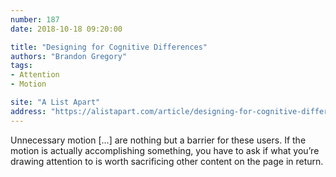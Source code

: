 ```yaml
---
number: 187
date: 2018-10-18 09:20:00

title: "Designing for Cognitive Differences"
authors: "Brandon Gregory"
tags:
- Attention
- Motion

site: "A List Apart"
address: "https://alistapart.com/article/designing-for-cognitive-differences"
---
```


Unnecessary motion […] are nothing but a barrier for these users. If the motion is actually accomplishing something, you have to ask if what you’re drawing attention to is worth sacrificing other content on the page in return.
